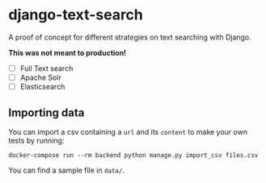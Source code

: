 # django-text-search

A proof of concept for different strategies on text searching with Django.

**This was not meant to production!**

- [ ] Full Text search
- [ ] Apache Solr
- [ ] Elasticsearch

## Importing data

You can import a csv containing a `url` and its `content` to make your own tests
by running:

```
docker-compose run --rm backend python manage.py import_csv files.csv
```

You can find a sample file in `data/`.
